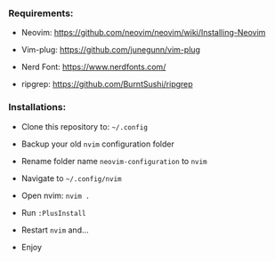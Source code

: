 ### Requirements:

- Neovim: https://github.com/neovim/neovim/wiki/Installing-Neovim

- Vim-plug: https://github.com/junegunn/vim-plug

- Nerd Font: https://www.nerdfonts.com/

- ripgrep: https://github.com/BurntSushi/ripgrep


### Installations:

- Clone this repository to: ```~/.config```

- Backup your old ```nvim``` configuration folder

- Rename folder name ```neovim-configuration``` to ```nvim```

- Navigate to ```~/.config/nvim```

- Open nvim: ```nvim .```

- Run ```:PlusInstall```

- Restart ```nvim``` and...

- Enjoy
